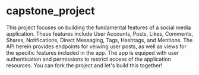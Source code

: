# capstone_project

This project focuses on building the fundamental features of a social media application. These features include User Accounts, Posts, Likes, Comments, Shares, Notifications, Direct Messaging, Tags, Hashtags, and Mentions. The API herein provides endpoints for veiwing user posts, as well as views for the specific features included in the app. The app is equiped with user authentication and permissions to restrict access of the application resources. You can fork the project and let's build this together!